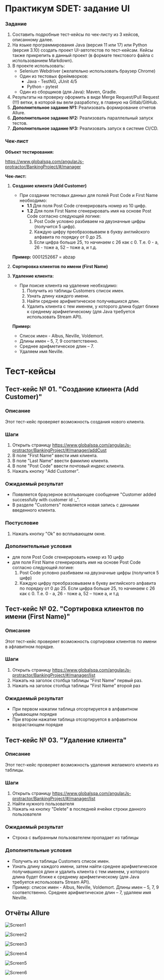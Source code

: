 # Практикум SDET: задание UI

### Задание

1. Составить подробные тест-кейсы по чек-листу из 3 кейсов, описанному далее.
2. На языке программирования Java (версия 11 или 17) или Python (версия 3.10) создать проект UI-автотестов по тест-кейсам. Кейсы также прикрепить в данный проект (в формате текстового файла с использованием Markdown).
3. В проекте использовать:
    * Selenium Webdriver (желательно использовать браузер Chrome)
    * Один из тестовых фреймворков:
        * Java - TestNG, JUnit 4/5
        * Python - pytest
    * Один из сборщиков (для Java): Maven, Gradle.
4. Результаты на проверку оформить в виде Merge Request/Pull Request (!!!) ветки, в которой вы вели разработку, в главную на Gitlab/GitHub.
5. **Дополнительное задание №1:** Реализовать формирование отчетов Allure.
6. **Дополнительное задание №2:** Реализовать параллельный запуск тестов.
7. **Дополнительное задание №3:** Реализовать запуск в системе CI/CD.

### Чек-лист

**Объект тестирования:**

https://www.globalsqa.com/angularJs-protractor/BankingProject/#/manager

**Чек-лист:**

1. **Создание клиента (Add Customer)**

    * При создании тестовых данных для полей Post Code и First Name необходимо:
        * **1.1** Для поля Post Code сгенерировать номер из 10 цифр.
        * **1.2** Для поля First Name сгенерировать имя на основе Post Code согласно следующей логике:
            1) Post Code условно разбиваем на двузначные цифры (получится 5 цифр).
            2) Каждую цифру преобразовываем в букву английского алфавита по порядку от 0 до 25.
            3) Если цифра больше 25, то начинаем с 26 как с 0. Т.е. 0 - a, 26 - тоже a, 52 – тоже a, и т.д.

    **Пример:** 0001252667 = abzap

2. **Сортировка клиентов по имени (First Name)**

3. **Удаление клиента:**

    * При поиске клиента на удаление необходимо:
        1) Получить из таблицы Customers список имен.
        2) Узнать длину каждого имени.
        3) Найти среднее арифметическое получившихся длин.
        4) Удалить клиента с тем именем, у которого длина будет ближе к среднему арифметическому (для Java требуется использовать Stream API).

    **Пример:**

    * Список имен - Albus, Neville, Voldemort.
    * Длины имен – 5, 7, 9 соответственно.
    * Среднее арифметическое длин – 7.
    * Удаляем имя Neville.
	
# Тест-кейсы

## Тест-кейс № 01. "Создание клиента (Add Customer)"

### Описание

Этот тест-кейс проверяет возможность создания нового клиента.

### Шаги

1. Открыть страницу https://www.globalsqa.com/angularJs-protractor/BankingProject/#/manager/addCust
2. В поле "First Name" ввести имя клиента.
3. В поле "Last Name" ввести фамилию клиента.
4. В поле "Post Code" ввести почтовый индекс клиента.
5. Нажать кнопку "Add Customer".

### Ожидаемый результат

* Появляется браузерное всплывающее сообщение "Customer added successfully with customer id :_".
* В разделе "Customers" появляется новая запись с данными введенного клиента.

### Постусловие

1. Нажать кнопку "Ok" во всплывающем окне.

### Дополнительные условия

* для поля Post Code сгенерировать номер из 10 цифр
* для поля First Name сгенерировать имя на основе Post Code согласно следующей логике:
    1. Post Code условно разбиваем на двузначные цифры (получится 5 цифр)
    2. Каждую цифру преобразовываем в букву английского алфавита по порядку от 0 до 25. Если цифра больше 25, то начинаем с 26 как с 0. Т.е. 0 - a, 26 - тоже a, 52 – тоже a, и т.д
	

## Тест-кейс № 02. "Сортировка клиентов по имени (First Name)"

### Описание

Этот тест-кейс проверяет возможность сортировки клиентов по имени в афлавитном порядке.

### Шаги

1. Открыть страницу https://www.globalsqa.com/angularJs-protractor/BankingProject/#/manager/list
2. Нажать на заголок столбца таблицы "First Name" первый раз.
3. Нажать на заголок столбца таблицы "First Name" второй раз

### Ожидаемый результат

* При первом нажатии таблица отсортируется в алфавитном убывающем порядке
* При втором нажатии таблица отсортируется в алфавитном возрастающем порядке

## Тест-кейс № 03. "Удаление клиента"

### Описание

Этот тест-кейс проверяет возможность удаления желаемого клиента из таблицы.

### Шаги

1. Открыть страницу https://www.globalsqa.com/angularJs-protractor/BankingProject/#/manager/list
2. Найти нужного пользователя
3. Нажать на кнопку "Delete" в последней ячейки строки данного пользователя

### Ожидаемый результат

* Строка с выбранным пользователем пропадает из таблицы

### Дополнительные условия

 * Получить из таблицы Customers список имен.
 * Узнать длину каждого имени, затем найти среднее
арифметическое получившихся длин и удалить клиента с тем именем, у которого длина будет ближе
к среднему арифметическому (для Java требуется использовать Stream API).
* Пример: список имен - Albus, Neville, Voldemort. Длины имен – 5, 7, 9 соответственно.
Среднее арифметическое длин – 7, удаляем имя Neville.

## Отчёты Allure
![Screen1](https://github.com/Cloud146/SDET-Practicum-Task-1/blob/master/allureScreens/AllureScreen1.JPG)

![Screen2](https://github.com/Cloud146/SDET-Practicum-Task-1/blob/master/allureScreens/AllureScreen2.JPG)

![Screen3](https://github.com/Cloud146/SDET-Practicum-Task-1/blob/master/allureScreens/AllureScreen3.JPG)

![Screen4](https://github.com/Cloud146/SDET-Practicum-Task-1/blob/master/allureScreens/AllureScreen4.JPG)

![Screen5](https://github.com/Cloud146/SDET-Practicum-Task-1/blob/master/allureScreens/AllureScreen5.JPG)

![Screen6](https://github.com/Cloud146/SDET-Practicum-Task-1/blob/master/allureScreens/AllureScreen6.JPG)





